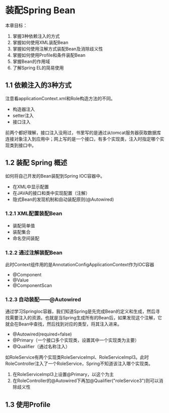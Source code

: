 # 装配Spring Bean
本章目标：
1. 掌握3种依赖注入的方式
2. 掌握如何使用XML装配Bean
3. 掌握如何使用注解方式装配Bean及消除歧义性
4. 掌握如何使用Profile和条件装配Bean
5. 掌握Bean的作用域
6. 了解Spring EL的简易使用

## 1.1 依赖注入的3种方式
注意看applicationContext.xml和Role构造方法的不同。
- 构造器注入
- setter注入
- 接口注入

前两个都好理解，接口注入没用过，书里写的是通过从tomcat服务器获取数据库连接对象注入到应用中；网上写的是一个接口，有多个实现类，注入时指定哪个实现类到接口中。

## 1.2 装配 Spring 概述
如何将自己开发的Bean装配到Spring IOC容器中。
- 在XML中显示配置
- 在JAVA的接口和类中实现配置（注解）
- 隐式Bean的发现机制和自动装配原则(@Autowired)

### 1.2.1 XML配置装配Bean
- 装配简单值
- 装配集合
- 命名空间装配

### 1.2.2 通过注解装配Bean
此时Context组件用的是AnnotationConfigApplicationContext作为IOC容器
- @Component
- @Value
- @ComponentScan

### 1.2.3 自动装配——@Autowired
通过学习SpringIoc容器，我们知道Spring是先完成Bean的定义和生成，然后寻找需要注入的资源。也就是当Spring生成所有的Bean后，如果发现这个注解，它就会在Bean中查找，然后找到对应的类型，将其注入进来。
- @Autowired(required=false)
- @Primary（一个接口多个实现类，设置其中一个实现类为主要）
- @Qualifier（通过名称注入）

如RoleService有两个实现类RoleServiceImpl、RoleServiceImpl3。此时RoleController注入了一个RoleService，Spring不知道该注入哪个实现类。
1. 在RoleServiceImpl3上设置@Primary，以这个为主
2. 在RoleController的@Autowired下再加@Qualifier("roleService3")则可以消除歧义性


## 1.3 使用Profile
